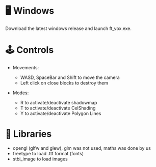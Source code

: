 # :desktop_computer: Windows

Download the latest windows release and launch ft_vox.exe.

# :joystick: Controls

* Movements:
  * WASD, SpaceBar and Shift to move the camera
  * Left click on close blocks to destroy them

* Modes:
  * R to activate/deactivate shadowmap
  * T to activate/deactivate CelShading
  * Y to activate/deactivate Polygon Lines

# :book: Libraries

* opengl (glfw and glew), glm was not used, maths was done by us
* freetype to load .ttf format (fonts)
* stbi_image to load images
